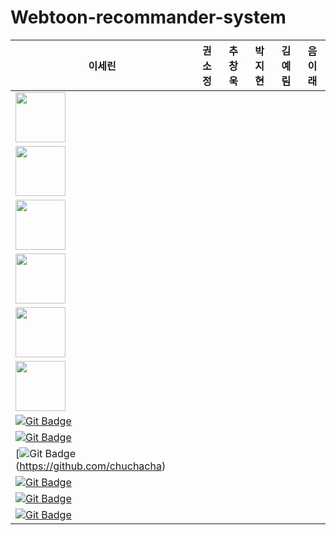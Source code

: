 # Webtoon-recommander-system

|  이세린  |  권소정  |  추창욱  |  박지현  |  김예림  |  음이래  |
|--------|--------|--------|--------|--------|--------|
| <img src='https://avatars.githubusercontent.com/u/105341794?v=4' height=80 width=80></img> 
| <img src='https://avatars.githubusercontent.com/u/105343406?v=4' height=80 width=80></img> 
| <img src='https://avatars.githubusercontent.com/u/107037722?v=4' height=80 width=80></img> 
| <img src='' height=80 width=80></img> 
| <img src='https://avatars.githubusercontent.com/u/105343281?v=4' height=80 width=80></img> 
| <img src='https://avatars.githubusercontent.com/u/92346855?v=4' height=80 width=80></img> |
| [![Git Badge](http://img.shields.io/badge/-Github-black?style=flat-square&logo=github)](https://github.com/srinlin) 
| [![Git Badge](http://img.shields.io/badge/-Github-black?style=flat-square&logo=github)](https://github.com/Kwon-Sojung) 
| [![Git Badge](http://img.shields.io/badge/-Github-black?style=flat-square&logo=github)(https://github.com/chuchacha) 
| [![Git Badge](http://img.shields.io/badge/-Github-black?style=flat-square&logo=github)](https://github.com/milhaud1201) 
| [![Git Badge](http://img.shields.io/badge/-Github-black?style=flat-square&logo=github)](https://github.com/Yelim) 
| [![Git Badge](http://img.shields.io/badge/-Github-black?style=flat-square&logo=github)](https://github.com/yirehE) |
